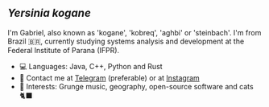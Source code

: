 ## *Yersinia kogane*

I'm Gabriel, also known as 'kogane', 'kobreq', 'aghbi' or 'steinbach'. I'm from Brazil :brazil:, currently studying systems analysis and development at the Federal Institute of Parana (IFPR). 

- 💻 Languages: Java, C++, Python and Rust
- 💬 Contact me at [Telegram](https://t.me/st3inb4ch) (preferable) or at [Instagram](https://instagram.com/st3inb4ch)
- 🧊 Interests: Grunge music, geography, open-source software and cats 🐈‍⬛
